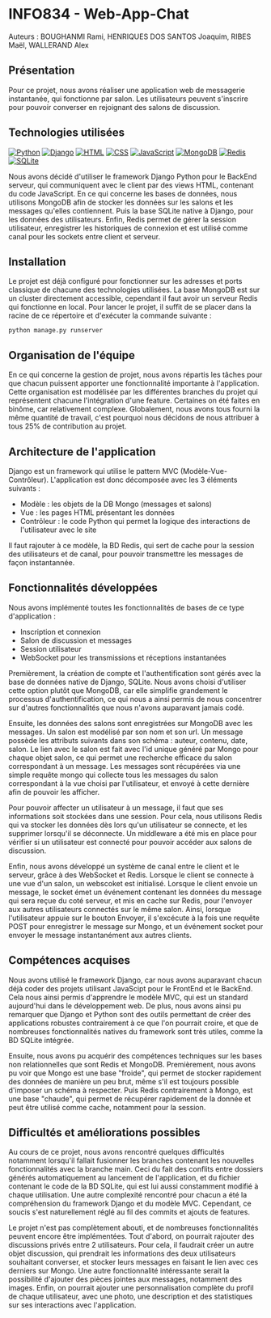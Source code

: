 # INFO834 - Web-App-Chat

Auteurs : BOUGHANMI Rami, HENRIQUES DOS SANTOS Joaquim, RIBES Maël, WALLERAND Alex

## Présentation

Pour ce projet, nous avons réaliser une application web de messagerie instantanée, qui fonctionne par salon. Les
utilisateurs peuvent s'inscrire pour pouvoir converser en rejoignant des salons de discussion.

## Technologies utilisées

[![Python](https://img.shields.io/badge/Python-3776AB?style=for-the-badge&logo=python&logoColor=white)](https://www.python.org/)
[![Django](https://img.shields.io/badge/Django-092E20?style=for-the-badge&logo=django&logoColor=white)](https://www.djangoproject.com/)
[![HTML](https://img.shields.io/badge/HTML-239120?style=for-the-badge&logo=html5&logoColor=white)](https://developer.mozilla.org/fr/docs/Web/HTML)
[![CSS](https://img.shields.io/badge/CSS-239120?&style=for-the-badge&logo=css3&logoColor=white)](https://img.shields.io/badge/CSS-239120?&style=for-the-badge&logo=css3&logoColor=white)
[![JavaScript](https://img.shields.io/badge/JavaScript-323330?style=for-the-badge&logo=javascript&logoColor=F7DF1E)](https://www.javascript.com/)
[![MongoDB](https://img.shields.io/badge/MongoDB-%234ea94b.svg?style=for-the-badge&logo=mongodb&logoColor=white)](https://www.mongodb.com/fr-fr)
[![Redis](https://img.shields.io/badge/redis-%23DD0031.svg?style=for-the-badge&logo=redis&logoColor=white)](https://redis.io/)
[![SQLite](https://img.shields.io/badge/SQLite-07405E?style=for-the-badge&logo=sqlite&logoColor=white)](https://www.sqlite.org/index.html)

Nous avons décidé d'utiliser le framework Django Python pour le BackEnd serveur, qui communiquent avec le client par des
views HTML, contenant du code JavaScript. En ce qui concerne les bases de données, nous utilisons MongoDB afin de
stocker les données sur les salons et les messages qu'elles contiennent. Puis la base SQLite native à Django, pour les
données des utilisateurs. Enfin, Redis permet de gérer la session utilisateur, enregistrer les historiques de connexion
et est utilisé comme canal pour les sockets entre client et serveur.

## Installation

Le projet est déjà configuré pour fonctionner sur les adresses et ports classique de chacune des technologies utilisées.
La base MongoDB est sur un cluster directement accessible, cependant il faut avoir un serveur Redis qui fonctionne en
local.
Pour lancer le projet, il suffit de se placer dans la racine de ce répertoire et d'exécuter la commande suivante :

```
python manage.py runserver
```

## Organisation de l'équipe

En ce qui concerne la gestion de projet, nous avons répartis les tâches pour que chacun puissent apporter une
fonctionnalité importante à l'application. Cette organisation est modélisée par les différentes branches du projet qui
représentent chacune l'intégration d'une feature. Certaines on été faites en binôme, car relativement complexe.
Globalement, nous avons tous fourni la même quantité de travail, c'est pourquoi nous décidons de nous attribuer à tous
25% de contribution au projet.

## Architecture de l'application

Django est un framework qui utilise le pattern MVC (Modèle-Vue-Contrôleur). L'application est donc décomposée avec les 3
éléments suivants :

- Modèle : les objets de la DB Mongo (messages et salons)
- Vue : les pages HTML présentant les données
- Contrôleur : le code Python qui permet la logique des interactions de l'utilisateur avec le site

Il faut rajouter à ce modèle, la BD Redis, qui sert de cache pour la session des utilisateurs et de canal, pour pouvoir
transmettre les messages de façon instantannée.

## Fonctionnalités développées

Nous avons implémenté toutes les fonctionnalités de bases de ce type d'application :

- Inscription et connexion
- Salon de discussion et messages
- Session utilisateur
- WebSocket pour les transmissions et réceptions instantanées

Premièrement, la création de compte et l'authentification sont gérés avec la base de données native de Django, SQLite.
Nous avons choisi d'utiliser cette option plutôt que MongoDB, car elle simplifie grandement le processus
d'authentification, ce qui nous a ainsi permis de nous concentrer sur d'autres fonctionnalités que nous n'avons
auparavant jamais codé.

Ensuite, les données des salons sont enregistrées sur MongoDB avec les messages. Un salon est modélisé par son nom et
son url. Un message possède les attributs suivants dans son schéma : auteur, contenu, date, salon. Le lien avec le salon
est fait avec l'id unique généré par Mongo pour chaque objet salon, ce qui permet une recherche efficace du salon
correspondant à un message. Les messages sont récupérées via une simple requête mongo qui collecte tous les messages du
salon correspondant à la vue choisi par l'utilisateur, et envoyé à cette dernière afin de pouvoir les afficher.

Pour pouvoir affecter un utilisateur à un message, il faut que ses informations soit stockées dans une session. Pour
cela, nous utilisons Redis qui va stocker les données dès lors qu'un utilisateur se connecte, et les supprimer lorsqu'il
se déconnecte. Un middleware a été mis en place pour vérifier si un utilisateur est connecté pour pouvoir accéder aux
salons de discussion.

Enfin, nous avons développé un système de canal entre le client et le serveur, grâce à des WebSocket et Redis. Lorsque
le client se connecte à une vue d'un salon, un webscoket est initialisé. Lorsque le client envoie un message, le socket
émet un événement contenant les données du message qui sera reçue du coté serveur, et mis en cache sur Redis, pour
l'envoyer aux autres utilisateurs connectés sur le même salon. Ainsi, lorsque l'utilisateur appuie sur le bouton
Envoyer, il s'excécute à la fois une requête POST pour enregistrer le message sur Mongo, et un événement socket pour
envoyer le message instantanément aux autres clients.

## Compétences acquises

Nous avons utilisé le framework Django, car nous avons auparavant chacun déjà coder des projets utilisant JavaScipt pour
le FrontEnd et le BackEnd. Cela nous ainsi permis d'apprendre le modèle MVC, qui est un standard aujourd'hui dans le
développement web. De plus, nous avons ainsi pu remarquer que Django et Python sont des outils permettant de créer des
applications robustes contrairement à ce que l'on pourrait croire, et que de nombreuses fonctionnalités natives du
framework sont très utiles, comme la BD SQLite intégrée.

Ensuite, nous avons pu acquérir des compétences techniques sur les bases non relationnelles que sont Redis et MongoDB.
Premièrement, nous avons pu voir que Mongo est une base "froide", qui permet de stocker rapidement des données de
manière un peu brut, même s'il est toujours possible d'imposer un schéma à respecter. Puis Redis contrairement à Mongo,
est une base "chaude", qui permet de récupérer rapidement de la donnée et peut être utilisé comme cache, notamment pour
la session.

## Difficultés et améliorations possibles

Au cours de ce projet, nous avons rencontré quelques difficultés notamment lorsqu'il fallait fusionner les branches
contenant les nouvelles fonctionnalités avec la branche main. Ceci du fait des conflits entre dossiers générés
automatiquement au lancement de l'application, et du fichier contenant le code de la BD SQLite, qui est lui aussi
constamment modifié à chaque utilisation. Une autre complexité rencontré pour chacun a été la compréhension du framework
Django et du modèle MVC. Cependant, ce soucis s'est naturellement réglé au fil des commits et ajouts de features.

Le projet n'est pas complètement abouti, et de nombreuses fonctionnalités peuvent encore être implémentées. Tout
d'abord, on pourrait rajouter des discussions privés entre 2 utilisateurs. Pour cela, il faudrait créer un autre objet
discussion, qui prendrait les informations des deux utilisateurs souhaitant converser, et stocker leurs messages en
faisant le lien avec ces derniers sur Mongo. Une autre fonctionnalité intéressante serait la possibilité d'ajouter des
pièces jointes aux messages, notamment des images. Enfin, on pourrait ajouter une personnalisation complète du profil de
chaque utilisateur, avec une photo, une description et des statistiques sur ses interactions avec l'application.